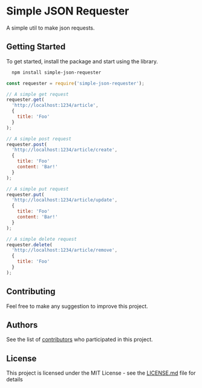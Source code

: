 # Simple JSON Requester

A simple util to make json requests.

## Getting Started

To get started, install the package and start using the library.

```bash
  npm install simple-json-requester
```

```js
const requester = require('simple-json-requester');

// A simple get request
requester.get(
  'http://localhost:1234/article',
  {
    title: 'Foo'
  }
);

// A simple post request
requester.post(
  'http://localhost:1234/article/create',
  {
    title: 'Foo'
    content: 'Bar!'
  }
);

// A simple put request
requester.put(
  'http://localhost:1234/article/update',
  {
    title: 'Foo'
    content: 'Bar!'
  }
);

// A simple delete request
requester.delete(
  'http://localhost:1234/article/remove',
  {
    title: 'Foo'
  }
);

```
 
<!-- ## Deployment

Add additional notes about how to deploy this on a live system -->

## Contributing

Feel free to make any suggestion to improve this project.


## Authors

See the list of [contributors](https://github.com/xvicmanx/simple-json-requester/graphs/contributors) who participated in this project.

## License

This project is licensed under the MIT License - see the [LICENSE.md](LICENSE.md) file for details
